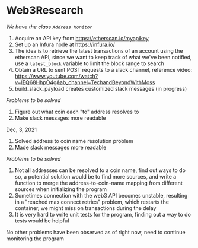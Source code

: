# Web3Research

*We have the class `Address Monitor`*

1. Acquire an API key from https://etherscan.io/myapikey
2. Set up an Infura node at https://infura.io/
3. The idea is to retrieve the latest transactions of an account using the etherscan API, since we want to keep track of what we've been notified, use a `latest_block` variable to limit the block range to search
4. Obtain a URL to sent POST requests to a slack channel, reference video: https://www.youtube.com/watch?v=lEQ68HhpO4g&ab_channel=TechandBeyondWithMoss
5. build_slack_payload creates customized slack messages (in progress)

*Problems to be solved*
1. Figure out what coin each "to" address resolves to
2. Make slack messages more readable

Dec, 3, 2021
1. Solved address to coin name resolution problem
2. Made slack messages more readable

*Problems to be solved*
1. Not all addresses can be resolved to a coin name, find out ways to do so, a potential solution would be to find more sources, and write a function to merge the address-to-coin-name mapping from different sources when initializing the program
2. Sometimes connection with the web3 API becomes unstable, resulting in a "reached max connect retries" problem, which restarts the container, we might miss on transactions during the delay
3. It is very hard to write unit tests for the program, finding out a way to do tests would be helpful

No other problems have been observed as of right now, need to continue monitoring the program

